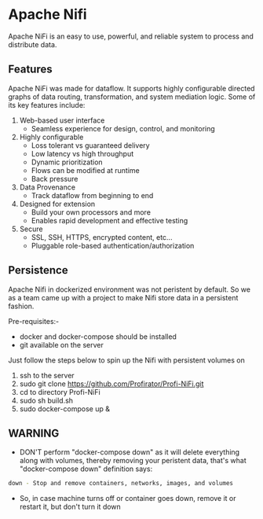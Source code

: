 # Apache Nifi

Apache NiFi is an easy to use, powerful, and reliable system to process and distribute data.

## Features

Apache NiFi was made for dataflow. It supports highly configurable directed graphs of data routing, transformation, and system mediation logic. Some of its key features include:

1. Web-based user interface
	- Seamless experience for design, control, and monitoring
2. Highly configurable
	- Loss tolerant vs guaranteed delivery
	- Low latency vs high throughput
	- Dynamic prioritization
	- Flows can be modified at runtime
	- Back pressure
3. Data Provenance
	- Track dataflow from beginning to end
4. Designed for extension
	- Build your own processors and more
	- Enables rapid development and effective testing
5. Secure
	- SSL, SSH, HTTPS, encrypted content, etc...
	- Pluggable role-based authentication/authorization

## Persistence

Apache Nifi in dockerized environment was not peristent by default. So we as a team came up with a project to make Nifi store data in a persistent fashion. 

Pre-requisites:-
- docker and docker-compose should be installed
- git available on the server

Just follow the steps below to spin up the Nifi with persistent volumes on 

1. ssh to the server
2. sudo git clone https://github.com/Profirator/Profi-NiFi.git
3. cd to directory Profi-NiFi
4. sudo sh build.sh
4. sudo docker-compose up &

## WARNING
- DON'T perform "docker-compose down" as it will delete everything along with volumes, thereby removing your peristent data, that's what "docker-compose down" definition says:

```bash
down - Stop and remove containers, networks, images, and volumes
```
- So, in case machine turns off or container goes down, remove it or restart it, but don't turn it down
